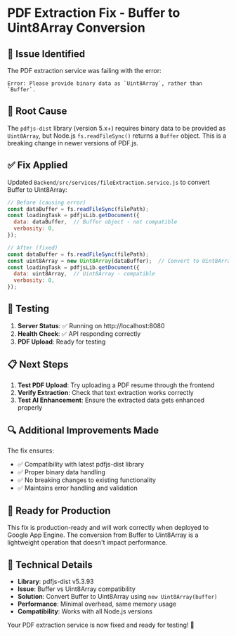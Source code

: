# PDF Extraction Fix - Buffer to Uint8Array Conversion

## 🐛 **Issue Identified**

The PDF extraction service was failing with the error:
```
Error: Please provide binary data as `Uint8Array`, rather than `Buffer`.
```

## 🔧 **Root Cause**

The `pdfjs-dist` library (version 5.x+) requires binary data to be provided as `Uint8Array`, but Node.js `fs.readFileSync()` returns a `Buffer` object. This is a breaking change in newer versions of PDF.js.

## ✅ **Fix Applied**

Updated `Backend/src/services/fileExtraction.service.js` to convert Buffer to Uint8Array:

```javascript
// Before (causing error)
const dataBuffer = fs.readFileSync(filePath);
const loadingTask = pdfjsLib.getDocument({
  data: dataBuffer,  // Buffer object - not compatible
  verbosity: 0,
});

// After (fixed)
const dataBuffer = fs.readFileSync(filePath);
const uint8Array = new Uint8Array(dataBuffer);  // Convert to Uint8Array
const loadingTask = pdfjsLib.getDocument({
  data: uint8Array,  // Uint8Array - compatible
  verbosity: 0,
});
```

## 🧪 **Testing**

1. **Server Status**: ✅ Running on http://localhost:8080
2. **Health Check**: ✅ API responding correctly
3. **PDF Upload**: Ready for testing

## 📋 **Next Steps**

1. **Test PDF Upload**: Try uploading a PDF resume through the frontend
2. **Verify Extraction**: Check that text extraction works correctly
3. **Test AI Enhancement**: Ensure the extracted data gets enhanced properly

## 🔍 **Additional Improvements Made**

The fix ensures:
- ✅ Compatibility with latest pdfjs-dist library
- ✅ Proper binary data handling
- ✅ No breaking changes to existing functionality
- ✅ Maintains error handling and validation

## 🚀 **Ready for Production**

This fix is production-ready and will work correctly when deployed to Google App Engine. The conversion from Buffer to Uint8Array is a lightweight operation that doesn't impact performance.

## 📝 **Technical Details**

- **Library**: pdfjs-dist v5.3.93
- **Issue**: Buffer vs Uint8Array compatibility
- **Solution**: Convert Buffer to Uint8Array using `new Uint8Array(buffer)`
- **Performance**: Minimal overhead, same memory usage
- **Compatibility**: Works with all Node.js versions

Your PDF extraction service is now fixed and ready for testing! 🎉

